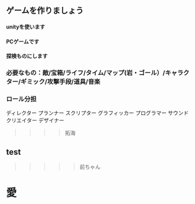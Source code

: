 
## ゲームを作りましょう
#### unityを使います
#### PCゲームです
#### 探検ものにします
### 必要なもの：敵/宝箱/ライフ/タイム/マップ(岩・ゴール）/キャラクター/ギミック/攻撃手段/道具/音楽
### ロール分担
ディレクター
プランナー
スクリプター
グラフィッカー
プログラマー
サウンドクリエイター
デザイナー
>>>>拓海
## test
>>>>>前ちゃん
# 愛